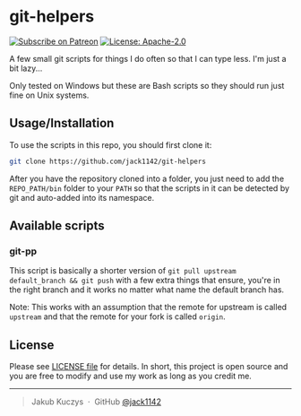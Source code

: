 # git-helpers

[![Subscribe on Patreon](https://img.shields.io/badge/Support%20me%20on-Patreon-orange.svg?logo=patreon)](https://www.patreon.com/Jackenmen)
[![License: Apache-2.0](https://img.shields.io/badge/License-Apache--2.0-blue.svg)](https://opensource.org/licenses/Apache-2.0)

A few small git scripts for things I do often so that I can type less.
I'm just a bit lazy...

Only tested on Windows but these are Bash scripts
so they should run just fine on Unix systems.

## Usage/Installation

To use the scripts in this repo, you should first clone it:

```sh
git clone https://github.com/jack1142/git-helpers
```

After you have the repository cloned into a folder, you just need to
add the `REPO_PATH/bin` folder to your `PATH` so that the scripts in it
can be detected by git and auto-added into its namespace.

## Available scripts

### git-pp

This script is basically a shorter version of
`git pull upstream default_branch && git push`
with a few extra things that ensure, you're in the right branch
and it works no matter what name the default branch has.

Note: This works with an assumption that the remote for upstream is called `upstream`
and that the remote for your fork is called `origin`.

## License

Please see [LICENSE file](LICENSE) for details.
In short, this project is open source and you are free to modify
and use my work as long as you credit me.

---

> Jakub Kuczys &nbsp;&middot;&nbsp;
> GitHub [@jack1142](https://github.com/jack1142)
